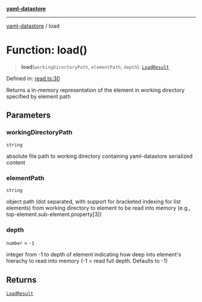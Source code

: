 [**yaml-datastore**](../README.md)

***

[yaml-datastore](../README.md) / load

# Function: load()

> **load**(`workingDirectoryPath`, `elementPath`, `depth`): [`LoadResult`](../classes/LoadResult.md)

Defined in: [read.ts:30](https://github.com/Mach30/yaml-datastore/blob/a68a7a750328e67f616d31239ee50b9cadd57721/src/read.ts#L30)

Returns a in-memory representation of the element in working directory specified by element path

## Parameters

### workingDirectoryPath

`string`

absolute file path to working directory containing yaml-datastore serialized content

### elementPath

`string`

object path (dot separated, with support for bracketed indexing for list elements) from working directory to element to be read into memory (e.g., top-element.sub-element.property[3])

### depth

`number` = `-1`

integer from -1 to depth of element indicating how deep into element's hierachy to read into memory (-1 = read full depth. Defaults to -1)

## Returns

[`LoadResult`](../classes/LoadResult.md)
